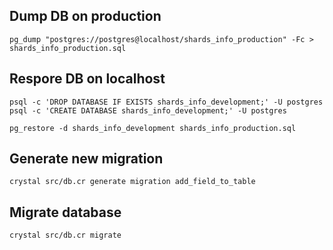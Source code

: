 ## Dump DB on production

```
pg_dump "postgres://postgres@localhost/shards_info_production" -Fc > shards_info_production.sql
```

## Respore DB on localhost

```
psql -c 'DROP DATABASE IF EXISTS shards_info_development;' -U postgres
psql -c 'CREATE DATABASE shards_info_development;' -U postgres

pg_restore -d shards_info_development shards_info_production.sql
```

## Generate new migration

```
crystal src/db.cr generate migration add_field_to_table
```

## Migrate database

```
crystal src/db.cr migrate
```
